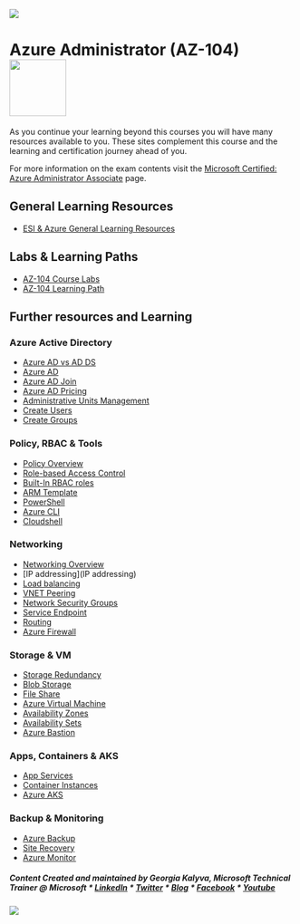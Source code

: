 [![](https://github.com/georgiakalyva/learningresources/raw/main/assets/ESIms.jpg)](https://github.com/georgiakalyva/learningresources/raw/main/assets/ESIms.jpg)

# Azure Administrator (AZ-104) <img src="https://github.com/georgiakalyva/learningresources/raw/main/assets/az-104.png" width="100">

As you continue your learning beyond this courses you will have many resources available to you. These sites complement this course and the learning and certification journey ahead of you.

For more information on the exam contents visit the [Microsoft Certified: Azure Administrator Associate](https://docs.microsoft.com/en-us/learn/certifications/azure-administrator/ "Microsoft Certified: Azure Administrator Associate") page.

## General Learning Resources

- [ESI & Azure General Learning Resources](https://georgiakalyva.github.io/Learning-Resources/ "ESI & Azure General Learning Resources")

## Labs & Learning Paths

- [AZ-104 Course Labs](https://microsoftlearning.github.io/AZ-104-MicrosoftAzureAdministrator/ "AZ-104 Course Labs")
- [AZ-104 Learning Path](https://docs.microsoft.com/en-us/learn/certifications/exams/az-104)

## Further resources and Learning

### Azure Active Directory

- [Azure AD vs AD DS](https://docs.microsoft.com/en-us/azure/active-directory/fundamentals/active-directory-compare-azure-ad-to-ad)
- [Azure AD](https://docs.microsoft.com/en-us/azure/active-directory/fundamentals/active-directory-whatis)
- [Azure AD Join](https://docs.microsoft.com/en-us/azure/active-directory/devices/concept-azure-ad-join)
- [Azure AD Pricing](https://www.microsoft.com/en-gb/security/business/identity-access-management/azure-ad-pricing?rtc=2)
- [Administrative Units Management](https://docs.microsoft.com/en-us/azure/active-directory/roles/admin-units-manage)
- [Create Users](https://docs.microsoft.com/en-us/azure/active-directory/fundamentals/add-users-azure-active-directory)
- [Create Groups](https://docs.microsoft.com/en-us/azure/active-directory/fundamentals/active-directory-groups-create-azure-portal)

### Policy, RBAC & Tools

- [Policy Overview](https://docs.microsoft.com/en-us/azure/governance/policy/overview)
- [Role-based Access Control](https://docs.microsoft.com/en-us/azure/role-based-access-control/overview)
- [Built-In RBAC roles](https://docs.microsoft.com/en-us/azure/role-based-access-control/built-in-roles)
- [ARM Template](https://docs.microsoft.com/en-us/azure/role-based-access-control/overview)
- [PowerShell](https://docs.microsoft.com/en-us/powershell/azure/?view=azps-6.5.0)
- [Azure CLI](https://docs.microsoft.com/en-us/cli/azure/)
- [Cloudshell](https://docs.microsoft.com/en-us/azure/cloud-shell/overview)

### Networking

- [Networking Overview](https://docs.microsoft.com/en-us/azure/networking/fundamentals/networking-overview)
- [IP addressing](IP addressing)
- [Load balancing](https://docs.microsoft.com/en-us/azure/architecture/guide/technology-choices/load-balancing-overview)
- [VNET Peering](https://docs.microsoft.com/en-us/azure/virtual-network/virtual-network-peering-overview)
- [Network Security Groups](https://docs.microsoft.com/en-us/azure/virtual-network/network-security-groups-overview)
- [Service Endpoint](https://docs.microsoft.com/en-gb/learn/modules/secure-and-isolate-with-nsg-and-service-endpoints/4-vnet-service-endpoints)
- [Routing](https://docs.microsoft.com/en-us/azure/virtual-network/virtual-networks-udr-overview)
- [Azure Firewall](https://docs.microsoft.com/en-us/azure/firewall/overview)

### Storage & VM

- [Storage Redundancy](https://docs.microsoft.com/en-us/azure/storage/common/storage-redundancy)
- [Blob Storage](https://docs.microsoft.com/en-us/azure/storage/blobs/storage-blobs-overview)
- [File Share](https://docs.microsoft.com/en-us/azure/storage/files/storage-files-introduction)
- [Azure Virtual Machine](https://docs.microsoft.com/en-us/azure/virtual-machines/windows/overview)
- [Availability Zones](https://docs.microsoft.com/en-us/azure/availability-zones/az-overview?context=/azure/virtual-machines/context/context)
- [Availability Sets](https://docs.microsoft.com/en-us/azure/virtual-machines/availability-set-overview)
- [Azure Bastion](https://docs.microsoft.com/en-us/azure/bastion/bastion-overview)

### Apps, Containers & AKS

- [App Services](https://docs.microsoft.com/en-us/azure/app-service/overview)
- [Container Instances](https://docs.microsoft.com/en-us/azure/container-instances/container-instances-overview)
- [Azure AKS](https://docs.microsoft.com/en-us/azure/aks/intro-kubernetes)

### Backup & Monitoring

- [Azure Backup](https://docs.microsoft.com/en-us/azure/backup/backup-overview)
- [Site Recovery](https://docs.microsoft.com/en-us/azure/site-recovery/site-recovery-overview)
- [Azure Monitor](https://docs.microsoft.com/en-us/azure/azure-monitor/overview)

##### Content Created and maintained by Georgia Kalyva, Microsoft Technical Trainer @ Microsoft \* [LinkedIn](https://www.linkedin.com/in/georgiakalyva/) \* [Twitter](https://twitter.com/georgiakalyva) \* [Blog](https://www.codestories.gr/) \* [Facebook](https://www.facebook.com/codestoriesgr/) \* [Youtube](https://www.youtube.com/channel/UCRqeLEhnEjYiRwhjwOmVXDg)

[![](https://github.com/georgiakalyva/learningresources/raw/main/assets/ESIend.jpg)](https://github.com/georgiakalyva/learningresources/raw/main/assets/ESIend.jpg)

